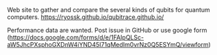 Web site to gather and compare the several kinds of qubits for quantum computers.
https://ryossk.github.io/qubitrace.github.io/

Performance data are wanted. Post issue in GitHub or use google form (https://docs.google.com/forms/d/e/1FAIpQLSc-aW5JhcPXsphoGXDnW4iYND45I71qMedIm0vrNz0Q5ESYmQ/viewform)
